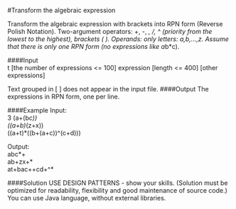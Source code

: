 #Transform the algebraic expression

Transform the algebraic expression with brackets into RPN form (Reverse Polish Notation).
Two-argument operators: +, -, *, /, ^ (priority from the lowest to the highest), brackets ( ).
Operands: only letters: a,b,...,z. Assume that there is only one RPN form (no expressions like
a*b*c).

####Input  
t [the number of expressions <= 100​]
expression [length <= 400​]
[other expressions]  

Text grouped in [ ] does not appear in the input file.
####Output
The expressions in RPN form, one per line.

####Example
Input:  
3
(a+(b*c))  
((a+b)*(z+x))  
((a+t)*((b+(a+c))^(c+d))) 
 
Output:  
abc*+  
ab+zx+*  
at+bac++cd+^*  

####Solution
USE DESIGN PATTERNS - show your skills.
(Solution must be optimized for readability, flexibility and good maintenance of source code.)
You can use Java language, without external libraries.